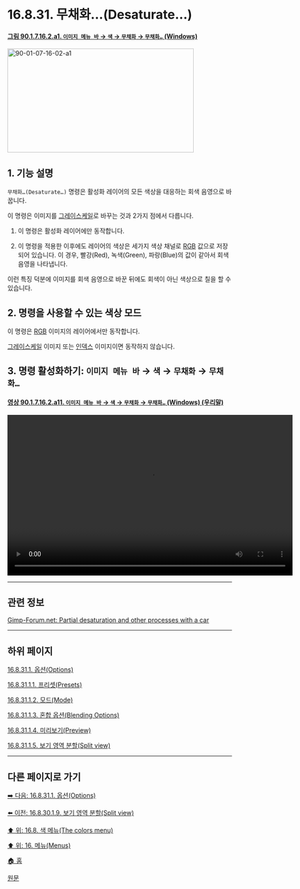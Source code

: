 # 16.8.31. 무채화…(Desaturate…)

<a id="90-01-07-16-02-a1"></a>

#### [그림 90.1.7.16.2.a1. `이미지 메뉴 바` → `색` → `무채화` → `무채화…` (Windows)](./90-01-07-16-02-desaturate.md#90-01-07-16-02-a1)
<img width="418" height="233" alt="90-01-07-16-02-a1" src="https://github.com/user-attachments/assets/b53d058e-7eda-417f-82cf-f3dc1fee0a22" />

<a id="16-08-31-s1"></a>

## 1. 기능 설명
`무채화…(Desaturate…)` 명령은 활성화 레이어의 모든 색상을 대응하는 회색 음영으로 바꿉니다.

이 명령은 이미지를 [그레이스케일](./19-glossaryx-color_mode_grayscale.md)로 바꾸는 것과 2가지 점에서 다릅니다.

1. 이 명령은 활성화 레이어에만 동작합니다.

2. 이 명령을 적용한 이후에도 레이어의 색상은 세가지 색상 채널로 [RGB](./19-glossaryx-color_mode_rgb.md) 값으로 저장되어 있습니다. 이 경우, 빨강(Red), 녹색(Green), 파랑(Blue)의 값이 같아서 회색 음영을 나타냅니다.

이런 특징 덕분에 이미지를 회색 음영으로 바꾼 뒤에도 회색이 아닌 색상으로 칠을 할 수 있습니다.

<a id="16-08-31-s2"></a>

## 2. 명령을 사용할 수 있는 색상 모드
이 명령은 [RGB](./19-glossaryx-color_mode_rgb.md) 이미지의 레이어에서만 동작합니다.

[그레이스케일](./19-glossaryx-color_mode_grayscale.md) 이미지 또는 [인덱스](./19-glossaryx-color_mode_indexed.md) 이미지이면 동작하지 않습니다.

<a id="16-08-31-s3"></a>

## 3. 명령 활성화하기: `이미지 메뉴 바` → `색` → `무채화` → `무채화…`

<a id="90-01-07-16-02-a11"></a>

#### [영상 90.1.7.16.2.a11. `이미지 메뉴 바` → `색` → `무채화` → `무채화…` (Windows) (우리말)](./90-01-07-16-02-desaturate.md#90-01-07-16-02-a11)
<video controls="controls" width="640" height="360" src="https://github.com/user-attachments/assets/aa8e4fec-90c0-4ce6-9e14-bc7d84140516"></video>

***

## 관련 정보
[Gimp-Forum.net: Partial desaturation and other processes with a car](https://www.gimp-forum.net/Thread-Partial-desaturation-and-other-processes-with-a-car)

<a comment="TODO 정리 필요"></a>

***

## 하위 페이지

[16.8.31.1. 옵션(Options)](./16-08-31-01-00-options.md)

[16.8.31.1.1. 프리셋(Presets)](./16-08-31-01-01-presets.md)

[16.8.31.1.2. 모드(Mode)](./16-08-31-01-02-mode.md)

[16.8.31.1.3. 혼합 옵션(Blending Options)](./16-08-31-01-03-blending_options.md)

[16.8.31.1.4. 미리보기(Preview)](./16-08-31-01-04-preview.md)

[16.8.31.1.5. 보기 영역 분할(Split view)](./16-08-31-01-05-split_view.md)

***

## 다른 페이지로 가기

[➡️ 다음: 16.8.31.1. 옵션(Options)](./16-08-31-01-00-options.md)

[⬅️ 이전: 16.8.30.1.9. 보기 영역 분할(Split view)](./16-08-30-01-09-split_view.md)

[⬆️ 위: 16.8. 색 메뉴(The colors menu)](./16-08-00-the-colors-menu.md)

[⬆️ 위: 16. 메뉴(Menus)](./16-00-menus.md)

[🏠 홈](./00-home.md)

[원문](https://docs.gimp.org/2.10/ko/gimp-filter-desaturate.html)